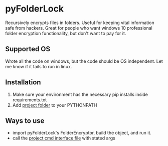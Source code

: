 # pyFolderLock
Recursively encrypts files in folders. Useful for keeping vital information safe from hackers. Great for people who want windows 10 professional folder encryption functionality, but don't want to pay for it.

## Supported OS
Wrote all the code on windows, but the code should be OS independent. Let me know if it fails to run in linux.

## Installation
1. Make sure your environment has the necessary pip installs inside requirements.txt
2. Add [project folder](https://github.com/Writ3r/pyFolderLock/tree/main/pyFolderLock) to your PYTHONPATH

## Ways to use
- import pyFolderLock's FolderEncryptor, build the object, and run it.
- call the [project cmd interface file](https://github.com/Writ3r/pyFolderLock/blob/main/bin/pyFolderLockCmd.py) with stated args
